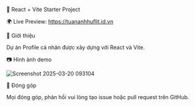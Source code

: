 
🚀 React + Vite Starter Project

🌍 Live Preview: https://tuananhhuflit.id.vn



📌 Giới thiệu

Dự án Profile cá nhân được xây dựng với React và Vite.

📷 Hình ảnh demo

![Screenshot 2025-03-20 093104](https://github.com/user-attachments/assets/96d8ba0a-ab24-4cf7-92c8-6135566281c5)

🤝 Đóng góp

Mọi đóng góp, phản hồi vui lòng tạo issue hoặc pull request trên GitHub.
